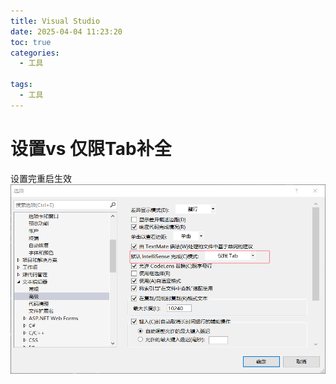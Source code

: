 ```yaml
---
title: Visual Studio
date: 2025-04-04 11:23:20
toc: true
categories:
  - 工具

tags:
  - 工具
---
```


# 设置vs 仅限Tab补全
设置完重启生效
![](Visual%20Studio/file-20250404112345370.png)

